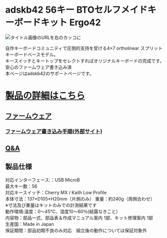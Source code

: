 # adskb42 56キー BTOセルフメイドキーボードキット Ergo42

![タイトル画像のURLを右のカッコに](https://bit-trade-one.co.jp/selfmadekb/wp-content/uploads/sites/6/2019/04/2_ADSKB42-%E8%A3%BD%E5%93%81%E3%83%88%E3%83%83%E3%83%972.png)

自作キーボードコミュニティで圧倒的支持を受ける4×7 ortholinear スプリットキーボードベースモデル。  
キースイッチとキートップをセレクトすればオリジナルキーボードの完成です。安心のファームウェア書き込み済   
本ページはadskb42のサポートページです。  

<!--//コメントアウト開始
改行する場合、文末に半角スペース2個を置く

リンクの貼り方
[リンクになる文章](URL)
exp.
[Google](https://www.google.co.jp/)

画像の貼り方
![画像が読めない時に表示されるテキスト](画像のURL)
exp.
![bit-trade-one](https://bit-trade-one.co.jp/wp/wp-content/uploads/tcd-w/logo.png)
※先頭の"!"を忘れないこと


見出しの付け方

# 見出し1

## 見出し1-1

###　見出し1-2

# 見出し2

"#"を増やすと下位の見出しになる


//コメントアウト終了-->


<!--//コメントアウト開始
以下のURL内の"-ADXXXXX-Template"をリポジトリ名/ファイル名に変更 

製品によって無い情報(ライブラリへのリンクなど)は削除すること

ソフトの使い方、ライブラリの使い方などがWordなどである場合は、
各情報フォルダにMarkdown形式に起こし"Readme.md"という名前で保存すること
//コメントアウト終了-->

# [製品の詳細はこちら](http://bit-trade-one.co.jp/) 
<!-- //コメントアウト開始
## [マニュアル](https://github.com/bit-trade-one/-ADXXXXX-Template/raw/master/Manual)

## [アプリケーションソフト](https://github.com/bit-trade-one/-ADXXXXX-Template/raw/master/App/)  
//コメントアウト終了-->
## [ファームウェア](https://github.com/bit-trade-one/-ADXXXXX-Template/raw/master/Firmware/)

### [ファームウェア書き込み手順(外部サイト)](https://bit-trade-one.co.jp/selfmadekb/softwaremanual/)

## [Q&A](https://github.com/bit-trade-one/-ADXXXXX-Template/blob/master/FAQ.md)
<!-- //コメントアウト開始
### [ライブラリ](https://github.com/bit-trade-one/-ADXXXXX-Template/raw/master/Library)  

### [サンプルコード](https://github.com/bit-trade-one/-ADXXXXX-Template/raw/master/Sample)  

### [アプリケーションソース](https://github.com/bit-trade-one/-ADXXXXX-Template/raw/master/App_source/)  

### [ファームウェアソース](https://github.com/bit-trade-one/-ADXXXXX-Template/raw/master/Firmware_source/)

### [基板図](https://github.com/bit-trade-one/-ADXXXXX-Template/blob/master/Dimensions/-ADXXXXX-Template-Dimensions.pdf)

### [回路図](https://github.com/bit-trade-one/-ADXXXXX-Templateo/blob/master/Schematics/-ADXXXXX-Template-Schematics.pdf)

### [部品表](https://github.com/bit-trade-one-ADXXXXX-Templateo/blob/master/Partslist/-ADXXXXX-Template-Partslist.md)


## 作例

[BTO公式]()  
[Twitter作例1]()  
[Twitter作例2]()  
[ブログ作例1]()  
[ブログ作例1]()  

## 雑誌掲載情報

[ラズパイマガジンXX年Y月号]()  
[Pc Watch]()
//コメントアウト終了-->

## 製品仕様

対応インターフェース:：USB MicroB  
最大キー数：56  
対応キースイッチ：Cherry MX / Kailh Low Profile  
本体寸法：137×D105×H20mm（片側のみ） 重量：約240g（両側合わせ）  
※寸法及び重量はキットのみでの計測結果です  
動作環境:温度：0〜45℃、湿度10〜60％(結露なきこと）  
内容物：部品一式、部品表＆作成マニュアル案内 1部、キット修理案内 1部  
生産国：Made in Japan  
保証期間：部品初期不良のみ対応　組立後の動作については保証対象外  
